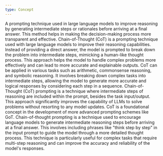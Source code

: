 ```yaml
---
type: Concept
---
```


A prompting technique used in large language models to improve reasoning by generating intermediate steps or rationales before arriving at a final answer. This method helps in making the decision-making process more transparent and effective. Chain-of-Thought (CoT) is a prompting technique used with large language models to improve their reasoning capabilities. Instead of providing a direct answer, the model is prompted to break down the problem into intermediate steps, mimicking a human-like thought process. This approach helps the model to handle complex problems more effectively and can lead to more accurate and explainable outputs. CoT can be applied in various tasks such as arithmetic, commonsense reasoning, and symbolic reasoning. It involves breaking down complex tasks into intermediate steps, allowing the model to generate more accurate and logical responses by considering each step in a sequence. Chain-of-Thought (CoT) prompting is a technique where intermediate steps of reasoning are included within the prompt, besides the task input/output. This approach significantly improves the capability of LLMs to solve problems without resorting to any model updates. CoT is a foundational concept in the development of more advanced prompting schemes like GoT. Chain-of-thought prompting is a technique used to encourage language models to generate intermediate reasoning steps before arriving at a final answer. This involves including phrases like "think step by step" in the input prompt to guide the model through a more detailed thought process. This technique is particularly useful for complex tasks that require multi-step reasoning and can improve the accuracy and reliability of the model's responses.